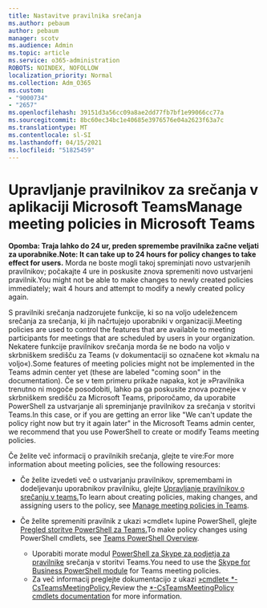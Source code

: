 ```yaml
---
title: Nastavitve pravilnika srečanja
ms.author: pebaum
author: pebaum
manager: scotv
ms.audience: Admin
ms.topic: article
ms.service: o365-administration
ROBOTS: NOINDEX, NOFOLLOW
localization_priority: Normal
ms.collection: Adm_O365
ms.custom:
- "9000734"
- "2657"
ms.openlocfilehash: 39151d3a56cc09a8ae2dd77fb7bf1e99066cc77a
ms.sourcegitcommit: 8bc60ec34bc1e40685e3976576e04a2623f63a7c
ms.translationtype: MT
ms.contentlocale: sl-SI
ms.lasthandoff: 04/15/2021
ms.locfileid: "51825459"
---
```

# <a name="manage-meeting-policies-in-microsoft-teams"></a><span data-ttu-id="a15d1-102">Upravljanje pravilnikov za srečanja v aplikaciji Microsoft Teams</span><span class="sxs-lookup"><span data-stu-id="a15d1-102">Manage meeting policies in Microsoft Teams</span></span>

<span data-ttu-id="a15d1-103">**Opomba: Traja lahko do 24 ur, preden spremembe pravilnika začne veljati za uporabnike.**</span><span class="sxs-lookup"><span data-stu-id="a15d1-103">**Note: It can take up to 24 hours for policy changes to take effect for users.**</span></span> <span data-ttu-id="a15d1-104">Morda ne boste mogli takoj spreminjati novo ustvarjenih pravilnikov; počakajte 4 ure in poskusite znova spremeniti novo ustvarjeni pravilnik.</span><span class="sxs-lookup"><span data-stu-id="a15d1-104">You might not be able to make changes to newly created policies immediately; wait 4 hours and attempt to modify a newly created policy again.</span></span>

<span data-ttu-id="a15d1-105">S pravilniki srečanja nadzorujete funkcije, ki so na voljo udeležencem srečanja za srečanja, ki jih načrtujejo uporabniki v organizaciji.</span><span class="sxs-lookup"><span data-stu-id="a15d1-105">Meeting policies are used to control the features that are available to meeting participants for meetings that are scheduled by users in your organization.</span></span> <span data-ttu-id="a15d1-106">Nekatere funkcije pravilnikov srečanja morda še ne bodo na voljo v skrbniškem središču za Teams (v dokumentaciji so označene kot »kmalu na voljo«).</span><span class="sxs-lookup"><span data-stu-id="a15d1-106">Some features of meeting policies might not be implemented in the Teams admin center yet (these are labeled "coming soon" in the documentation).</span></span> <span data-ttu-id="a15d1-107">Če se v tem primeru prikaže napaka, kot je »Pravilnika trenutno ni mogoče posodobiti, lahko pa ga poskusite znova pozneje« v skrbniškem središču za Microsoft Teams, priporočamo, da uporabite PowerShell za ustvarjanje ali spreminjanje pravilnikov za srečanja v storitvi Teams.</span><span class="sxs-lookup"><span data-stu-id="a15d1-107">In this case, or if you are getting an error like "We can't update the policy right now but try it again later" in the Microsoft Teams admin center, we recommend that you use PowerShell to create or modify Teams meeting policies.</span></span> 

<span data-ttu-id="a15d1-108">Če želite več informacij o pravilnikih srečanja, glejte te vire:</span><span class="sxs-lookup"><span data-stu-id="a15d1-108">For more information about meeting policies, see the following resources:</span></span>

- <span data-ttu-id="a15d1-109">Če želite izvedeti več o ustvarjanju pravilnikov, spremembami in dodeljevanju uporabnikov pravilniku, glejte [Upravljanje pravilnikov o srečanju v teams.](https://docs.microsoft.com/microsoftteams/meeting-policies-in-teams)</span><span class="sxs-lookup"><span data-stu-id="a15d1-109">To learn about creating policies, making changes, and assigning users to the policy, see [Manage meeting policies in Teams](https://docs.microsoft.com/microsoftteams/meeting-policies-in-teams).</span></span>

- <span data-ttu-id="a15d1-110">Če želite spremeniti pravilnik z ukazi »cmdlet« lupine PowerShell, glejte [Pregled storitve PowerShell za Teams.](https://docs.microsoft.com/microsoftteams/teams-powershell-overview)</span><span class="sxs-lookup"><span data-stu-id="a15d1-110">To make policy changes using PowerShell cmdlets, see [Teams PowerShell Overview](https://docs.microsoft.com/microsoftteams/teams-powershell-overview).</span></span> 
    - <span data-ttu-id="a15d1-111">Uporabiti morate modul [PowerShell za Skype za podjetja za pravilnike](https://docs.microsoft.com/skypeforbusiness/set-up-your-computer-for-windows-powershell/download-and-install-the-skype-for-business-online-connector) srečanja v storitvi Teams.</span><span class="sxs-lookup"><span data-stu-id="a15d1-111">You need to use the [Skype for Business PowerShell module](https://docs.microsoft.com/skypeforbusiness/set-up-your-computer-for-windows-powershell/download-and-install-the-skype-for-business-online-connector) for Teams meeting policies.</span></span> 
    - <span data-ttu-id="a15d1-112">Za več informacij preglejte dokumentacijo z ukazi [»cmdlet« \*-CsTeamsMeetingPolicy.](https://docs.microsoft.com/search/?search=CsTeamsMeetingPolicy&view=skype-ps)</span><span class="sxs-lookup"><span data-stu-id="a15d1-112">Review the [\*-CsTeamsMeetingPolicy cmdlets documentation](https://docs.microsoft.com/search/?search=CsTeamsMeetingPolicy&view=skype-ps) for more information.</span></span>

